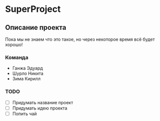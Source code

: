 # SuperProject

## Описание проекта
Пока мы не знаем что это такое, но через некоторое время всё будет хорошо!

### Команда
- Ганжа Эдуард
- Шурло Никита
- Зима Кирилл

### TODO
- [ ] Придумать название проект
- [ ] Придумать идею проекта
- [ ] Попить чай
